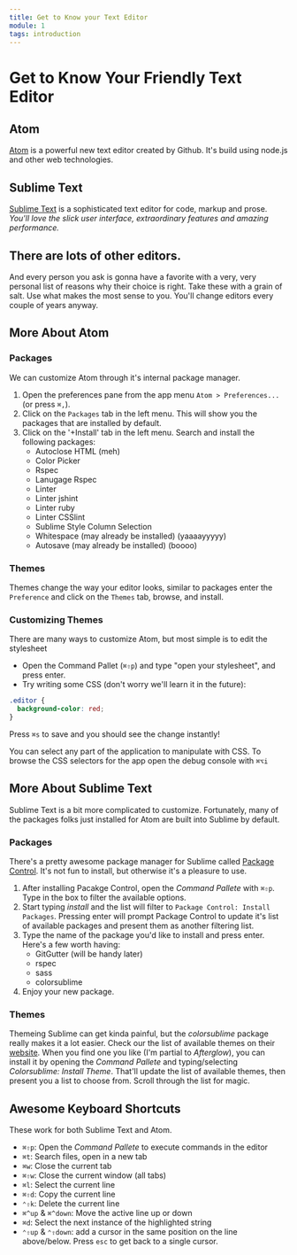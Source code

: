 ```yaml
---
title: Get to Know your Text Editor
module: 1
tags: introduction
---
```


# Get to Know Your Friendly Text Editor

## Atom
[Atom](https://atom.io/) is a powerful new text editor created by Github. It's build using node.js and other web technologies.

## Sublime Text
[Sublime Text](https://www.sublimetext.com/) is a sophisticated text editor for code, markup and prose. _You'll love the slick user interface, extraordinary features and amazing performance._

## There are lots of other editors.
And every person you ask is gonna have a favorite with a very, very personal list of reasons why their choice is right. Take these with a grain of salt. Use what makes the most sense to you. You'll change editors every couple of years anyway.

## More About Atom
### Packages
We can customize Atom through it's internal package manager.

1. Open the preferences pane from the app menu `Atom > Preferences...` (or press `⌘,`).
2. Click on the `Packages` tab in the left menu. This will show you the packages that are installed by default.
3. Click on the '+Install' tab in the left menu. Search and install the following packages:
    - Autoclose HTML (meh)
    - Color Picker
    - Rspec
    - Lanugage Rspec
    - Linter
    - Linter jshint
    - Linter ruby
    - Linter CSSlint
    - Sublime Style Column Selection
    - Whitespace (may already be installed) (yaaaayyyyy)
    - Autosave (may already be installed) (boooo)

### Themes
Themes change the way your editor looks, similar to packages
enter the `Preference` and click on the `Themes` tab, browse, and install.

### Customizing Themes
There are many ways to customize Atom, but most simple is to edit the stylesheet

- Open the Command Pallet (`⌘⇧p`) and type "open your stylesheet", and press enter.
- Try writing some CSS (don't worry we'll learn it in the future):

```css
.editor {
  background-color: red;
}
```

Press `⌘s` to save and you should see the change instantly!

You can select any part of the application to manipulate with CSS.
To browse the CSS selectors for the app open the debug console with `⌘⌥i`

## More About Sublime Text
Sublime Text is a bit more complicated to customize. Fortunately, many of the packages folks just installed for Atom are built into Sublime by default.

### Packages
There's a pretty awesome package manager for Sublime called [Package Control](https://packagecontrol.io/installation). It's not fun to install, but otherwise it's a pleasure to use.

1. After installing Pacakge Control, open the _Command Pallete_ with `⌘⇧p`. Type in the box to filter the available options.
2. Start typing _install_ and the list will filter to `Package Control: Install Packages`. Pressing enter will prompt Package Control to update it's list of available packages and present them as another filtering list.
3. Type the name of the package you'd like to install and press enter. Here's a few worth having:
    - GitGutter (will be handy later)
    - rspec
    - sass
    - colorsublime
4. Enjoy your new package.

### Themes
Themeing Sublime can get kinda painful, but the _colorsublime_ package really makes it a lot easier. Check our the list of available themes on their [website](http://colorsublime.com/). When you find one you like (I'm partial to _Afterglow_), you can install it by opening the _Command Pallete_ and typing/selecting _Colorsublime: Install Theme_. That'll update the list of available themes, then present you a list to choose from. Scroll through the list for magic.

## Awesome Keyboard Shortcuts
These work for both Sublime Text and Atom.

- `⌘⇧p`: Open the _Command Pallete_ to execute commands in the editor
- `⌘t`: Search files, open in a new tab
- `⌘w`: Close the current tab
- `⌘⇧w`: Close the current window (all tabs)
- `⌘l`: Select the current line
- `⌘⇧d`: Copy the current line
- `⌃⇧k`: Delete the current line
- `⌘^up` & `⌘^down`: Move the active line up or down
- `⌘d`: Select the next instance of the highlighted string
- `⌃⇧up` & `⌃⇧down`: add a cursor in the same position on the line above/below. Press `esc` to get back to a single cursor.
